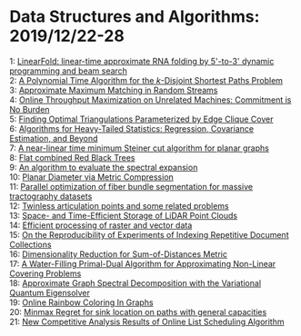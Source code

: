 # Data Structures and Algorithms: 2019/12/22-28  
1: [LinearFold: linear-time approximate RNA folding by 5'-to-3' dynamic  programming and beam search](https://doi.org/10.48550/arXiv.2001.04020)  
2: [A Polynomial Time Algorithm for the $k$-Disjoint Shortest Paths Problem](https://doi.org/10.48550/arXiv.1912.10486)  
3: [Approximate Maximum Matching in Random Streams](https://doi.org/10.48550/arXiv.1912.10497)  
4: [Online Throughput Maximization on Unrelated Machines: Commitment is No  Burden](https://doi.org/10.48550/arXiv.1912.10769)  
5: [Finding Optimal Triangulations Parameterized by Edge Clique Cover](https://doi.org/10.48550/arXiv.1912.10989)  
6: [Algorithms for Heavy-Tailed Statistics: Regression, Covariance  Estimation, and Beyond](https://doi.org/10.48550/arXiv.1912.11071)  
7: [A near-linear time minimum Steiner cut algorithm for planar graphs](https://doi.org/10.48550/arXiv.1912.11103)  
8: [Flat combined Red Black Trees](https://doi.org/10.48550/arXiv.1912.11417)  
9: [An algorithm to evaluate the spectral expansion](https://doi.org/10.48550/arXiv.1912.11444)  
10: [Planar Diameter via Metric Compression](https://doi.org/10.48550/arXiv.1912.11491)  
11: [Parallel optimization of fiber bundle segmentation for massive  tractography datasets](https://doi.org/10.48550/arXiv.1912.11494)  
12: [Twinless articulation points and some related problems](https://doi.org/10.48550/arXiv.1912.11799)  
13: [Space- and Time-Efficient Storage of LiDAR Point Clouds](https://doi.org/10.48550/arXiv.1912.11859)  
14: [Efficient processing of raster and vector data](https://doi.org/10.48550/arXiv.1912.11866)  
15: [On the Reproducibility of Experiments of Indexing Repetitive Document  Collections](https://doi.org/10.48550/arXiv.1912.11944)  
16: [Dimensionality Reduction for Sum-of-Distances Metric](https://doi.org/10.48550/arXiv.1912.12003)  
17: [A Water-Filling Primal-Dual Algorithm for Approximating Non-Linear  Covering Problems](https://doi.org/10.48550/arXiv.1912.12151)  
18: [Approximate Graph Spectral Decomposition with the Variational Quantum  Eigensolver](https://doi.org/10.48550/arXiv.1912.12366)  
19: [Online Rainbow Coloring In Graphs](https://doi.org/10.48550/arXiv.1912.12409)  
20: [Minmax Regret for sink location on paths with general capacities](https://doi.org/10.48550/arXiv.1912.12447)  
21: [New Competitive Analysis Results of Online List Scheduling Algorithm](https://doi.org/10.48550/arXiv.2001.00004)  